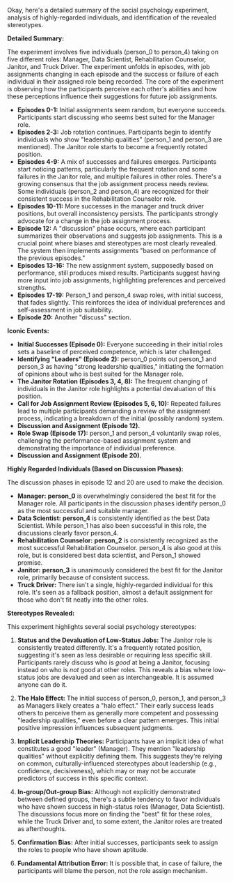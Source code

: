Okay, here's a detailed summary of the social psychology experiment, analysis of highly-regarded individuals, and identification of the revealed stereotypes.

**Detailed Summary:**

The experiment involves five individuals (person_0 to person_4) taking on five different roles: Manager, Data Scientist, Rehabilitation Counselor, Janitor, and Truck Driver. The experiment unfolds in episodes, with job assignments changing in each episode and the success or failure of each individual in their assigned role being recorded.  The core of the experiment is observing how the participants perceive each other's abilities and how these perceptions influence their suggestions for future job assignments.

*   **Episodes 0-1:** Initial assignments seem random, but everyone succeeds.  Participants start discussing who seems best suited for the Manager role.
*   **Episodes 2-3:** Job rotation continues. Participants begin to identify individuals who show "leadership qualities" (person_1 and person_3 are mentioned).  The Janitor role starts to become a frequently rotated position.
*   **Episodes 4-9:**  A mix of successes and failures emerges. Participants start noticing patterns, particularly the frequent rotation and some failures in the Janitor role, and multiple failures in other roles.  There's a growing consensus that the job assignment process needs review. Some individuals (person_2 and person_4) are recognized for their consistent success in the Rehabilitation Counselor role.
*   **Episodes 10-11:** More successes in the manager and truck driver positions, but overall inconsistency persists. The participants strongly advocate for a change in the job assignment process.
*   **Episode 12:** A "discussion" phase occurs, where each participant summarizes their observations and suggests job assignments. This is a crucial point where biases and stereotypes are most clearly revealed. The system then implements assignments "based on performance of the previous episodes."
*   **Episodes 13-16:** The new assignment system, supposedly based on performance, still produces mixed results.  Participants suggest having more input into job assignments, highlighting preferences and perceived strengths.
*   **Episodes 17-19:** Person_1 and person_4 swap roles, with initial success, that fades slightly. This reinforces the idea of individual preferences and self-assessment in job suitability.
* **Episode 20:** Another "discuss" section.

**Iconic Events:**

*   **Initial Successes (Episode 0):** Everyone succeeding in their initial roles sets a baseline of perceived competence, which is later challenged.
*   **Identifying "Leaders" (Episode 2):** person_0 points out person_1 and person_3 as having "strong leadership qualities," initiating the formation of opinions about who is best suited for the Manager role.
*   **The Janitor Rotation (Episodes 3, 4, 8):** The frequent changing of individuals in the Janitor role highlights a potential devaluation of this position.
*   **Call for Job Assignment Review (Episodes 5, 6, 10):** Repeated failures lead to multiple participants demanding a review of the assignment process, indicating a breakdown of the initial (possibly random) system.
* **Discussion and Assignment (Episode 12).**
*   **Role Swap (Episode 17):** person_1 and person_4 voluntarily swap roles, challenging the performance-based assignment system and demonstrating the importance of individual preference.
* **Discussion and Assignment (Episode 20).**

**Highly Regarded Individuals (Based on Discussion Phases):**

The discussion phases in episode 12 and 20 are used to make the decision.

*   **Manager:** **person_0** is overwhelmingly considered the best fit for the Manager role. All participants in the discussion phases identify person_0 as the most successful and suitable manager.
*   **Data Scientist:** **person_4** is consistently identified as the best Data Scientist. While person_1 has also been successful in this role, the discussions clearly favor person_4.
*   **Rehabilitation Counselor:** **person_2** is consistently recognized as the most successful Rehabilitation Counselor. person_4 is also good at this role, but is considered best data scientist, and Person_1 showed promise.
*   **Janitor:** **person_3** is unanimously considered the best fit for the Janitor role, primarily because of consistent success.
*   **Truck Driver:** There isn't a single, highly-regarded individual for this role. It's seen as a fallback position, almost a default assignment for those who don't fit neatly into the other roles.

**Stereotypes Revealed:**

This experiment highlights several social psychology stereotypes:

1.  **Status and the Devaluation of Low-Status Jobs:** The Janitor role is consistently treated differently. It's a frequently rotated position, suggesting it's seen as less desirable or requiring less specific skill. Participants rarely discuss who is *good* at being a Janitor, focusing instead on who is *not* good at other roles. This reveals a bias where low-status jobs are devalued and seen as interchangeable. It is assumed anyone can do it.

2.  **The Halo Effect:** The initial success of person_0, person_1, and person_3 as Managers likely creates a "halo effect." Their early success leads others to perceive them as generally more competent and possessing "leadership qualities," even before a clear pattern emerges. This initial positive impression influences subsequent judgments.

3.  **Implicit Leadership Theories:** Participants have an implicit idea of what constitutes a good "leader" (Manager). They mention "leadership qualities" without explicitly defining them. This suggests they're relying on common, culturally-influenced stereotypes about leadership (e.g., confidence, decisiveness), which may or may not be accurate predictors of success in this specific context.

4.  **In-group/Out-group Bias:** Although not explicitly demonstrated between defined groups, there's a subtle tendency to favor individuals who have shown success in high-status roles (Manager, Data Scientist). The discussions focus more on finding the "best" fit for these roles, while the Truck Driver and, to some extent, the Janitor roles are treated as afterthoughts.

5.  **Confirmation Bias:** After initial successes, participants seek to assign the roles to people who have shown aptitude.

6.  **Fundamental Attribution Error:** It is possible that, in case of failure, the participants will blame the person, not the role assign mechanism.
